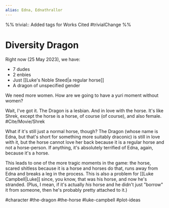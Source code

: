```yaml
---
alias: Edna, Ednathrallor
---
```

%%
trivial:: Added tags for Works Cited
#trivialChange 
%%
# Diversity Dragon

Right now (25 May 2023), we have:
- 7 dudes
- 2 enbies
- Just [[Luke's Noble Steed|a regular horse]]
- A dragon of unspecified gender

We need more women. How are we going to have a yuri moment without women?

Wait, I've got it. The Dragon is a lesbian. And in love with the horse. It's like Shrek, except the horse is a horse, of course (of course), and also female. #Cite/Movie/Shrek 

What if it's still just a normal horse, though? The Dragon (whose name is Edna, but that's short for something more suitably draconic) is still in love with it, but the horse cannot love her back because it is a regular horse and not a horse-person. If anything, it's absolutely terrified of Edna, again, because it's a horse.

This leads to one of the more tragic moments in the game: the horse, scared shitless because it is a horse and horses do that, runs away from Edna and breaks a leg in the process. This is also a problem for [[Luke Campbell|Luke]] since, you know, that was his horse, and now he's stranded. (Plus, I mean, if it's actually *his* horse and he didn't just "borrow" it from someone, then he's probably pretty attached to it.)

#character #the-dragon #the-horse #luke-campbell #plot-ideas 